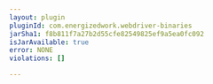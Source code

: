 ```yaml
---
layout: plugin
pluginId: com.energizedwork.webdriver-binaries
jarSha1: f8b811f7a27b2d55cfe82549825ef9a5ea0fc092
isJarAvailable: true
error: NONE
violations: []

---
```

